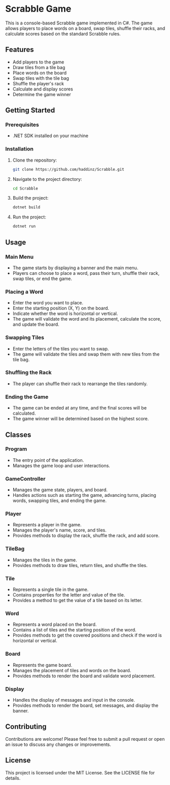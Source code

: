 # Scrabble Game

This is a console-based Scrabble game implemented in C#. The game allows players to place words on a board, swap tiles, shuffle their racks, and calculate scores based on the standard Scrabble rules.

## Features

- Add players to the game
- Draw tiles from a tile bag
- Place words on the board
- Swap tiles with the tile bag
- Shuffle the player's rack
- Calculate and display scores
- Determine the game winner

## Getting Started

### Prerequisites

- .NET SDK installed on your machine

### Installation

1. Clone the repository:
    ```sh
    git clone https://github.com/haddinz/Scrabble.git
    ```

2. Navigate to the project directory:
    ```sh
    cd Scrabble
    ```

3. Build the project:
    ```sh
    dotnet build
    ```

4. Run the project:
    ```sh
    dotnet run
    ```

## Usage

### Main Menu

- The game starts by displaying a banner and the main menu.
- Players can choose to place a word, pass their turn, shuffle their rack, swap tiles, or end the game.

### Placing a Word

- Enter the word you want to place.
- Enter the starting position (X, Y) on the board.
- Indicate whether the word is horizontal or vertical.
- The game will validate the word and its placement, calculate the score, and update the board.

### Swapping Tiles

- Enter the letters of the tiles you want to swap.
- The game will validate the tiles and swap them with new tiles from the tile bag.

### Shuffling the Rack

- The player can shuffle their rack to rearrange the tiles randomly.

### Ending the Game

- The game can be ended at any time, and the final scores will be calculated.
- The game winner will be determined based on the highest score.

## Classes

### Program

- The entry point of the application.
- Manages the game loop and user interactions.

### GameController

- Manages the game state, players, and board.
- Handles actions such as starting the game, advancing turns, placing words, swapping tiles, and ending the game.

### Player

- Represents a player in the game.
- Manages the player's name, score, and tiles.
- Provides methods to display the rack, shuffle the rack, and add score.

### TileBag

- Manages the tiles in the game.
- Provides methods to draw tiles, return tiles, and shuffle the tiles.

### Tile

- Represents a single tile in the game.
- Contains properties for the letter and value of the tile.
- Provides a method to get the value of a tile based on its letter.

### Word

- Represents a word placed on the board.
- Contains a list of tiles and the starting position of the word.
- Provides methods to get the covered positions and check if the word is horizontal or vertical.


### Board

- Represents the game board.
- Manages the placement of tiles and words on the board.
- Provides methods to render the board and validate word placement.

### Display

- Handles the display of messages and input in the console.
- Provides methods to render the board, set messages, and display the banner.

## Contributing

Contributions are welcome! Please feel free to submit a pull request or open an issue to discuss any changes or improvements.

## License

This project is licensed under the MIT License. See the LICENSE file for details.
